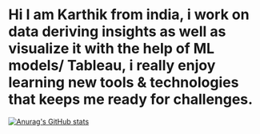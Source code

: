 # Hi I am Karthik from india, i work on data deriving insights as well as visualize it with the help of ML models/ Tableau, i really enjoy learning new tools & technologies that keeps me ready for challenges.  
[![Anurag's GitHub stats](https://github-readme-stats.vercel.app/api?username=karthik805)](https://github.com/karthik805/github-readme-stats) 
